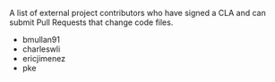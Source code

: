A list of external project contributors who have signed a CLA and can submit Pull Requests that change code files.

* bmullan91
* charleswli
* ericjimenez
* pke